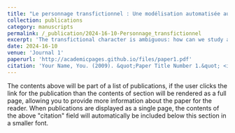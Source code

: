 ```yaml
---
title: "Le personnage transfictionnel : Une modélisation automatisée au service d’une typologie"
collection: publications
category: manuscripts
permalink: /_publication/2024-16-10-Personnage_transfictionnel
excerpt: 'The transfictional character is ambiguous: how can we study a character in relation to its variants in other texts? This article examines the theoretical difficulties and proposes the use of named entities to study characters in a transfictional corpus. The methodology adopted and the experimentation with the use of named entities in a transfictional corpus will thus show that the character proves to be a relevant transfictional marker.'
date: 2024-16-10
venue: 'Journal 1'
paperurl: 'http://academicpages.github.io/files/paper1.pdf'
citation: 'Your Name, You. (2009). &quot;Paper Title Number 1.&quot; <i>Journal 1</i>. 1(1).'
---
```


The contents above will be part of a list of publications, if the user clicks the link for the publication than the contents of section will be rendered as a full page, allowing you to provide more information about the paper for the reader. When publications are displayed as a single page, the contents of the above "citation" field will automatically be included below this section in a smaller font.
